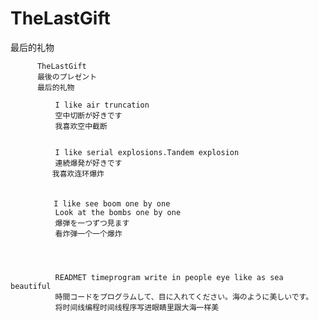 # TheLastGift
最后的礼物


          TheLastGift
          最後のプレゼント
          最后的礼物

              I like air truncation
              空中切断が好きです
              我喜欢空中截断

          
              I like serial explosions.Tandem explosion
              連続爆発が好きです
          　　我喜欢连环爆炸
          
          　　
            　I like see boom one by one
              Look at the bombs one by one
              爆弾を一つずつ見ます
              看炸弹一个一个爆炸
              
              
        
        
              READMET timeprogram write in people eye like as sea beautiful 
              時間コードをプログラムして、目に入れてください。海のように美しいです。
              将时间线编程时间线程序写进眼睛里跟大海一样美
              
              
